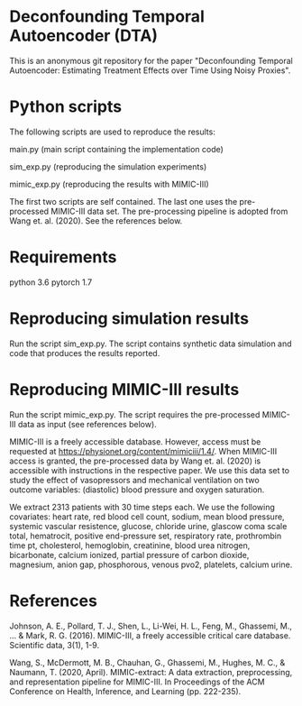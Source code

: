# Deconfounding Temporal Autoencoder (DTA)

This is an anonymous git repository for the paper "Deconfounding Temporal Autoencoder: Estimating Treatment Effects over Time Using Noisy Proxies". 

# Python scripts

The following scripts are used to reproduce the results:

main.py      (main script containing the implementation code)

sim_exp.py   (reproducing the simulation experiments)

mimic_exp.py (reproducing the results with MIMIC-III)

The first two scripts are self contained. The last one uses the pre-processed MIMIC-III data set. The pre-processing pipeline is adopted from Wang et. al. (2020). See the references below.

# Requirements

python 3.6
pytorch 1.7

# Reproducing simulation results

Run the script sim_exp.py. The script contains synthetic data simulation and code that produces the results reported.

# Reproducing MIMIC-III results

Run the script mimic_exp.py. The script requires the pre-processed MIMIC-III data as input (see references below).

MIMIC-III is a freely accessible database. However, access must be requested at https://physionet.org/content/mimiciii/1.4/. When MIMIC-III access is granted, the pre-processed data by Wang et. al. (2020) is accessible with instructions in the respective paper. We use this data set to study the effect of vasopressors and mechanical ventilation on two outcome variables: (diastolic) blood pressure and oxygen saturation. 

We extract 2313 patients with 30 time steps each. We use the following covariates: heart rate, red blood cell count, sodium, mean blood pressure, systemic vascular resistence, glucose, chloride urine, glascow coma scale total, hematrocit, positive end-pressure set, respiratory rate, prothrombin time pt, cholesterol, hemoglobin, creatinine, blood urea nitrogen, bicarbonate, calcium ionized, partial pressure of carbon dioxide, magnesium, anion gap, phosphorous, venous pvo2, platelets, calcium urine.

# References

Johnson, A. E., Pollard, T. J., Shen, L., Li-Wei, H. L., Feng, M., Ghassemi, M., ... & Mark, R. G. (2016). MIMIC-III, a freely accessible critical care database. Scientific data, 3(1), 1-9.

Wang, S., McDermott, M. B., Chauhan, G., Ghassemi, M., Hughes, M. C., & Naumann, T. (2020, April). MIMIC-extract: A data extraction, preprocessing, and representation pipeline for MIMIC-III. In Proceedings of the ACM Conference on Health, Inference, and Learning (pp. 222-235).


